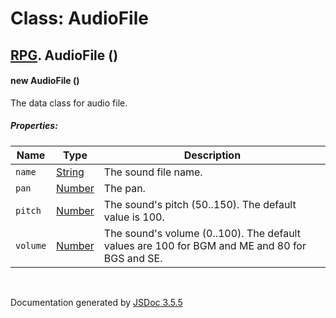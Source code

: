 # Class: AudioFile

## [RPG](RPG.html).  AudioFile ()

#### new AudioFile ()

The data class for audio file.

##### Properties:

| Name | Type | Description |
| --- | --- | --- |
| `name` | [String](String.html) | The sound file name. |
| `pan` | [Number](Number.html) | The pan. |
| `pitch` | [Number](Number.html) | The sound's pitch (50..150). The default value is 100. |
| `volume` | [Number](Number.html) | The sound's volume (0..100). The default values are 100 for BGM and ME and 80 for BGS and SE. |

<dl>
</dl>
 <br>

  Documentation generated by [JSDoc 3.5.5](https://github.com/jsdoc3/jsdoc)
